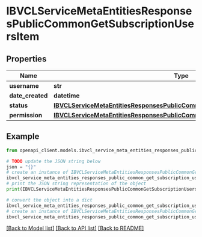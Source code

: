 # IBVCLServiceMetaEntitiesResponsesPublicCommonGetSubscriptionUsersItem


## Properties

Name | Type | Description | Notes
------------ | ------------- | ------------- | -------------
**username** | **str** |  | [optional] 
**date_created** | **datetime** |  | [optional] 
**status** | [**IBVCLServiceMetaEntitiesResponsesPublicCommonSubscriptionUserStatusEnum**](IBVCLServiceMetaEntitiesResponsesPublicCommonSubscriptionUserStatusEnum.md) |  | [optional] 
**permission** | [**IBVCLServiceMetaEntitiesResponsesPublicCommonSubscriptionUserPermissionEnum**](IBVCLServiceMetaEntitiesResponsesPublicCommonSubscriptionUserPermissionEnum.md) |  | [optional] 

## Example

```python
from openapi_client.models.ibvcl_service_meta_entities_responses_public_common_get_subscription_users_item import IBVCLServiceMetaEntitiesResponsesPublicCommonGetSubscriptionUsersItem

# TODO update the JSON string below
json = "{}"
# create an instance of IBVCLServiceMetaEntitiesResponsesPublicCommonGetSubscriptionUsersItem from a JSON string
ibvcl_service_meta_entities_responses_public_common_get_subscription_users_item_instance = IBVCLServiceMetaEntitiesResponsesPublicCommonGetSubscriptionUsersItem.from_json(json)
# print the JSON string representation of the object
print(IBVCLServiceMetaEntitiesResponsesPublicCommonGetSubscriptionUsersItem.to_json())

# convert the object into a dict
ibvcl_service_meta_entities_responses_public_common_get_subscription_users_item_dict = ibvcl_service_meta_entities_responses_public_common_get_subscription_users_item_instance.to_dict()
# create an instance of IBVCLServiceMetaEntitiesResponsesPublicCommonGetSubscriptionUsersItem from a dict
ibvcl_service_meta_entities_responses_public_common_get_subscription_users_item_from_dict = IBVCLServiceMetaEntitiesResponsesPublicCommonGetSubscriptionUsersItem.from_dict(ibvcl_service_meta_entities_responses_public_common_get_subscription_users_item_dict)
```
[[Back to Model list]](../README.md#documentation-for-models) [[Back to API list]](../README.md#documentation-for-api-endpoints) [[Back to README]](../README.md)


